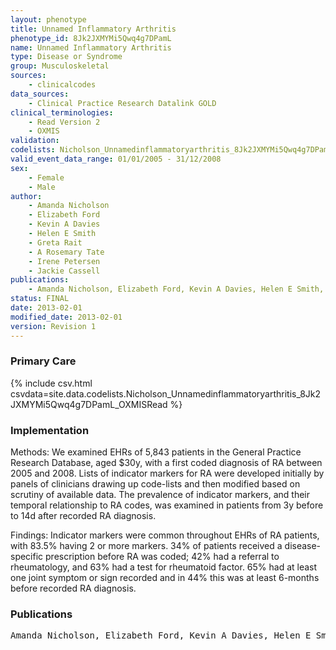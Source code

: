```yaml
---
layout: phenotype
title: Unnamed Inflammatory Arthritis
phenotype_id: 8Jk2JXMYMi5Qwq4g7DPamL
name: Unnamed Inflammatory Arthritis
type: Disease or Syndrome
group: Musculoskeletal
sources: 
    - clinicalcodes
data_sources:
    - Clinical Practice Research Datalink GOLD
clinical_terminologies:
    - Read Version 2
    - OXMIS
validation:
codelists: Nicholson_Unnamedinflammatoryarthritis_8Jk2JXMYMi5Qwq4g7DPamL_OXMISRead.csv
valid_event_data_range: 01/01/2005 - 31/12/2008
sex:
    - Female
    - Male
author:
    - Amanda Nicholson
    - Elizabeth Ford
    - Kevin A Davies
    - Helen E Smith
    - Greta Rait
    - A Rosemary Tate
    - Irene Petersen
    - Jackie Cassell    
publications:
    - Amanda Nicholson, Elizabeth Ford, Kevin A Davies, Helen E Smith, Greta Rait, A Rosemary Tate, Irene Petersen, Jackie Cassell, Optimising Use of Electronic Health Records to Describe the Presentation of Rheumatoid Arthritis in Primary Care A Strategy for Developing Code Lists. PLoS ONE, 8:2, 2013.
status: FINAL
date: 2013-02-01
modified_date: 2013-02-01
version: Revision 1
---
```


### Primary Care

{% include csv.html csvdata=site.data.codelists.Nicholson_Unnamedinflammatoryarthritis_8Jk2JXMYMi5Qwq4g7DPamL_OXMISRead %}

### Implementation

Methods: 
We examined EHRs of 5,843 patients in the General Practice Research Database, aged $30y, with a first coded diagnosis of RA between 2005 and 2008. Lists of indicator markers for RA were developed initially by panels of clinicians drawing up code-lists and then modified based on scrutiny of available data. The prevalence of indicator markers, and their temporal relationship to RA codes, was examined in patients from 3y before to 14d after recorded RA diagnosis. 

Findings: 
Indicator markers were common throughout EHRs of RA patients, with 83.5% having 2 or more markers. 34% of patients received a disease-specific prescription before RA was coded; 42% had a referral to rheumatology, and 63% had a test for rheumatoid factor. 65% had at least one joint symptom or sign recorded and in 44% this was at least 6-months before recorded RA diagnosis.

### Publications

<pre>
Amanda Nicholson, Elizabeth Ford, Kevin A Davies, Helen E Smith, Greta Rait, A Rosemary Tate, Irene Petersen, Jackie Cassell, Optimising Use of Electronic Health Records to Describe the Presentation of Rheumatoid Arthritis in Primary Care A Strategy for Developing Code Lists. PLoS ONE, 8:2, 2013.
</pre>
